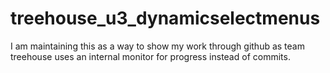# treehouse_u3_dynamicselectmenus
I am maintaining this as a way to show my work through github as team treehouse uses an internal monitor for progress instead of commits.